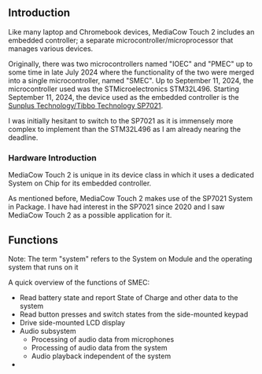 ## Introduction
Like many laptop and Chromebook devices, MediaCow Touch 2 includes an embedded controller; a separate microcontroller/microprocessor that manages various devices.

Originally, there was two microcontrollers named "IOEC" and "PMEC" up to some time in late July 2024 where the functionality of the two were merged into a single microcontroller, named "SMEC". Up to September 11, 2024, the microcontroller used was the STMicroelectronics STM32L496. Starting September 11, 2024, the device used as the embedded controller is the [Sunplus Technology/Tibbo Technology SP7021](https://www.sunplus.com/products/plus1.asp).

I was initially hesitant to switch to the SP7021 as it is immensely more complex to implement than the STM32L496 as I am already nearing the deadline.

### Hardware Introduction
MediaCow Touch 2 is unique in its device class in which it uses a dedicated System on Chip for its embedded controller.

As mentioned before, MediaCow Touch 2 makes use of the SP7021 System in Package. I have had interest in the SP7021 since 2020 and I saw MediaCow Touch 2 as a possible application for it.



## Functions
Note: The term "system" refers to the System on Module and the operating system that runs on it

A quick overview of the functions of SMEC:

- Read battery state and report State of Charge and other data to the system
- Read button presses and switch states from the side-mounted keypad
- Drive side-mounted LCD display
- Audio subsystem
  - Processing of audio data from microphones
  - Processing of audio data from the system
  - Audio playback independent of the system
- 
